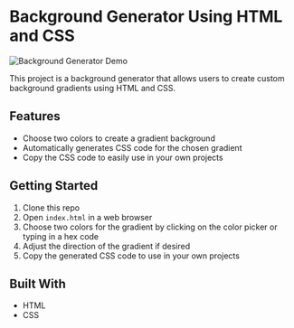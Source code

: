 # Background Generator Using HTML and CSS

![Background Generator Demo](demo.gif)

This project is a background generator that allows users to create custom background gradients using HTML and CSS. 

## Features

- Choose two colors to create a gradient background
- Automatically generates CSS code for the chosen gradient
- Copy the CSS code to easily use in your own projects

## Getting Started

1. Clone this repo
2. Open `index.html` in a web browser
3. Choose two colors for the gradient by clicking on the color picker or typing in a hex code
4. Adjust the direction of the gradient if desired
5. Copy the generated CSS code to use in your own projects

## Built With

- HTML
- CSS

